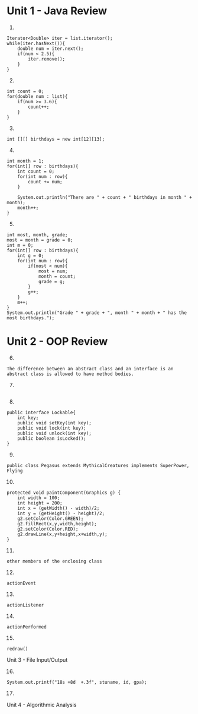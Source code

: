 

# Unit 1 - Java Review

1.
```
Iterator<Double> iter = list.iterator();
while(iter.hasNext()){
	double num = iter.next();
	if(num < 2.5){
		iter.remove();
	}
}

```
  
2.
```
int count = 0;
for(double num : list){
	if(num >= 3.6){
		count++;
	}
}
```
3.
```
int [][] birthdays = new int[12][13];
```

4.
```
int month = 1;
for(int[] row : birthdays){
	int count = 0;
	for(int num : row){
		count += num;
	}
	
	System.out.println("There are " + count + " birthdays in month " + month);
	month++;
}
```


5.
```
int most, month, grade;
most = month = grade = 0;
int m = 0;
for(int[] row : birthdays){
	int g = 0;
	for(int num : row){
		if(most < num){
			most = num;
			month = count;
			grade = g;
		}
		g++;
	}
	m++;
}
System.out.println("Grade " + grade + ", month " + month + " has the most birthdays.");
```

# Unit 2 - OOP Review

6.
```
The difference between an abstract class and an interface is an abstract class is allowed to have method bodies. 
```

7.
```

```

8.
```
public interface Lockable{
	int key;
	public void setKey(int key);
	public void lock(int key);
	public void unlock(int key);
	public boolean isLocked();
}
```

9.
```
public class Pegasus extends MythicalCreatures implements SuperPower, Flying
```

10.
```
protected void paintComponent(Graphics g) {
	int width = 100;
	int height = 200;
	int x = (getWidth() - width)/2;
	int y = (getHeight() - height)/2;
	g2.setColor(Color.GREEN);
	g2.fillRect(x,y,width,height);
	g2.setColor(Color.RED);
	g2.drawLine(x,y+height,x+width,y); 
}
```

11.
```
other members of the enclosing class
```

12.
```
actionEvent
```

13.
```
actionListener
```

14.
```
actionPerformed
```

15.
```
redraw()
```


Unit 3 - File Input/Output

16.
```
System.out.printf("18s +8d  +.3f", stuname, id, gpa);
```

17.


Unit 4 - Algorithmic Analysis

